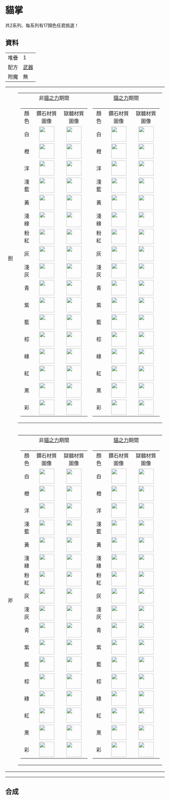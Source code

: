 # 貓掌
共2系列、每系列有17顏色任君挑選！

## 資料
<table>
    <tr><td align="end">堆疊</td><td>1</td></tr>
    <tr><td align="end">配方</td><td><a href="https://minecraft.fandom.com/zh/wiki/合成/武器配方">武器</a></td></tr>
    <tr><td align="end">附魔</td><td>無</td></tr>
</table>
<table>
    <tr>
        <td align="center">劍</td>
        <td>
            <table>
                <tr><td align="center">非<a href="../feature/cat_power.md">貓之力</a>期間</td><td align="center"><a href="../feature/cat_power.md">貓之力</a>期間</td></tr>
                <tr>
                    <td>
                        <table>
                            <tr><td align="center">顏色</td><td align="center">鑽石材質圖像</td><td align="center">獄髓材質圖像</td></tr>
                            <tr><td align="center">白</td><td align="center"><img src="https://i.imgur.com/NPueuTE.png" height="48"/></td><td align="center"><img src="https://i.imgur.com/NPueuTE.png" height="48"/></td></tr>
                            <tr><td align="center">橙</td><td align="center"><img src="https://i.imgur.com/XGricDM.png" height="48"/></td><td align="center"><img src="https://i.imgur.com/XGricDM.png" height="48"/></td></tr>
                            <tr><td align="center">洋</td><td align="center"><img src="https://i.imgur.com/DrX0oX4.png" height="48"/></td><td align="center"><img src="https://i.imgur.com/DrX0oX4.png" height="48"/></td></tr>
                            <tr><td align="center">淺藍</td><td align="center"><img src="https://i.imgur.com/EqNP85I.png" height="48"/></td><td align="center"><img src="https://i.imgur.com/EqNP85I.png" height="48"/></td></tr>
                            <tr><td align="center">黃</td><td align="center"><img src="https://i.imgur.com/xbhdFWI.png" height="48"/></td><td align="center"><img src="https://i.imgur.com/xbhdFWI.png" height="48"/></td></tr>
                            <tr><td align="center">淺綠</td><td align="center"><img src="https://i.imgur.com/CKVJaaa.png" height="48"/></td><td align="center"><img src="https://i.imgur.com/CKVJaaa.png" height="48"/></td></tr>
                            <tr><td align="center">粉紅</td><td align="center"><img src="https://i.imgur.com/xTdR0iu.png" height="48"/></td><td align="center"><img src="https://i.imgur.com/xTdR0iu.png" height="48"/></td></tr>
                            <tr><td align="center">灰</td><td align="center"><img src="https://i.imgur.com/SrUaJHU.png" height="48"/></td><td align="center"><img src="https://i.imgur.com/SrUaJHU.png" height="48"/></td></tr>
                            <tr><td align="center">淺灰</td><td align="center"><img src="https://i.imgur.com/c1inAh8.png" height="48"/></td><td align="center"><img src="https://i.imgur.com/c1inAh8.png" height="48"/></td></tr>
                            <tr><td align="center">青</td><td align="center"><img src="https://i.imgur.com/ceBdgpl.png" height="48"/></td><td align="center"><img src="https://i.imgur.com/ceBdgpl.png" height="48"/></td></tr>
                            <tr><td align="center">紫</td><td align="center"><img src="https://i.imgur.com/XQ48mqt.png" height="48"/></td><td align="center"><img src="https://i.imgur.com/XQ48mqt.png" height="48"/></td></tr>
                            <tr><td align="center">藍</td><td align="center"><img src="https://i.imgur.com/QfC3axT.png" height="48"/></td><td align="center"><img src="https://i.imgur.com/QfC3axT.png" height="48"/></td></tr>
                            <tr><td align="center">棕</td><td align="center"><img src="https://i.imgur.com/x6M8KIn.png" height="48"/></td><td align="center"><img src="https://i.imgur.com/x6M8KIn.png" height="48"/></td></tr>
                            <tr><td align="center">綠</td><td align="center"><img src="https://i.imgur.com/mAaNxkB.png" height="48"/></td><td align="center"><img src="https://i.imgur.com/mAaNxkB.png" height="48"/></td></tr>
                            <tr><td align="center">紅</td><td align="center"><img src="https://i.imgur.com/aIchx82.png" height="48"/></td><td align="center"><img src="https://i.imgur.com/aIchx82.png" height="48"/></td></tr>
                            <tr><td align="center">黑</td><td align="center"><img src="https://i.imgur.com/1lDLObl.png" height="48"/></td><td align="center"><img src="https://i.imgur.com/1lDLObl.png" height="48"/></td></tr>
                            <tr><td align="center">彩</td><td align="center"><img src="https://i.imgur.com/w2Jcc3C.gif" height="48"/></td><td align="center"><img src="https://i.imgur.com/w2Jcc3C.gif" height="48"/></td></tr>
                        </table>
                    </td>
                    <td>
                        <table>
                            <tr><td align="center">顏色</td><td align="center">鑽石材質圖像</td><td align="center">獄髓材質圖像</td></tr>
                            <tr><td align="center">白</td><td align="center"><img src="https://i.imgur.com/NFGXQmF.png" height="48"/></td><td align="center"><img src="https://i.imgur.com/3mhHIbZ.png" height="48"/></td></tr>
                            <tr><td align="center">橙</td><td align="center"><img src="https://i.imgur.com/8iU27A6.png" height="48"/></td><td align="center"><img src="https://i.imgur.com/y1Nujp8.png" height="48"/></td></tr>
                            <tr><td align="center">洋</td><td align="center"><img src="https://i.imgur.com/NoG9ONh.png" height="48"/></td><td align="center"><img src="https://i.imgur.com/Imb3xFZ.png" height="48"/></td></tr>
                            <tr><td align="center">淺藍</td><td align="center"><img src="https://i.imgur.com/QeZPZ3k.png" height="48"/></td><td align="center"><img src="https://i.imgur.com/CFoWjc6.png" height="48"/></td></tr>
                            <tr><td align="center">黃</td><td align="center"><img src="https://i.imgur.com/VUBXAxa.png" height="48"/></td><td align="center"><img src="https://i.imgur.com/Xagyst9.png" height="48"/></td></tr>
                            <tr><td align="center">淺綠</td><td align="center"><img src="https://i.imgur.com/OE1i5Ih.png" height="48"/></td><td align="center"><img src="https://i.imgur.com/WgGiOTL.png" height="48"/></td></tr>
                            <tr><td align="center">粉紅</td><td align="center"><img src="https://i.imgur.com/dVA9b1r.png" height="48"/></td><td align="center"><img src="https://i.imgur.com/kA0SuyG.png" height="48"/></td></tr>
                            <tr><td align="center">灰</td><td align="center"><img src="https://i.imgur.com/L7XNg9g.png" height="48"/></td><td align="center"><img src="https://i.imgur.com/m7sAqcG.png" height="48"/></td></tr>
                            <tr><td align="center">淺灰</td><td align="center"><img src="https://i.imgur.com/4FGsS6y.png" height="48"/></td><td align="center"><img src="https://i.imgur.com/aYbElfC.png" height="48"/></td></tr>
                            <tr><td align="center">青</td><td align="center"><img src="https://i.imgur.com/1lwD7zx.png" height="48"/></td><td align="center"><img src="https://i.imgur.com/b1mq8SH.png" height="48"/></td></tr>
                            <tr><td align="center">紫</td><td align="center"><img src="https://i.imgur.com/riabWgI.png" height="48"/></td><td align="center"><img src="https://i.imgur.com/4Cm3rU8.png" height="48"/></td></tr>
                            <tr><td align="center">藍</td><td align="center"><img src="https://i.imgur.com/GOIrpug.png" height="48"/></td><td align="center"><img src="https://i.imgur.com/H8d713O.png" height="48"/></td></tr>
                            <tr><td align="center">棕</td><td align="center"><img src="https://i.imgur.com/my5nTwk.png" height="48"/></td><td align="center"><img src="https://i.imgur.com/opETm5Z.png" height="48"/></td></tr>
                            <tr><td align="center">綠</td><td align="center"><img src="https://i.imgur.com/33b8KqW.png" height="48"/></td><td align="center"><img src="https://i.imgur.com/JGL342k.png" height="48"/></td></tr>
                            <tr><td align="center">紅</td><td align="center"><img src="https://i.imgur.com/VnW89dT.png" height="48"/></td><td align="center"><img src="https://i.imgur.com/quTQewd.png" height="48"/></td></tr>
                            <tr><td align="center">黑</td><td align="center"><img src="https://i.imgur.com/lQXc3Kt.png" height="48"/></td><td align="center"><img src="https://i.imgur.com/Z4Uypyn.png" height="48"/></td></tr>
                            <tr><td align="center">彩</td><td align="center"><img src="https://i.imgur.com/CQwCV4g.gif" height="48"/></td><td align="center"><img src="https://i.imgur.com/N3Z0vMJ.gif" height="48"/></td></tr>
                        </table>
                    </td>
                </tr>
            </table>
        </td>
    </tr>
    <tr>
        <td align="center">斧</td>
        <td>
            <table>
                <tr><td align="center">非<a href="../feature/cat_power.md">貓之力</a>期間</td><td align="center"><a href="../feature/cat_power.md">貓之力</a>期間</td></tr>
                <tr>
                    <td>
                        <table>
                            <tr><td align="center">顏色</td><td align="center">鑽石材質圖像</td><td align="center">獄髓材質圖像</td></tr>
                            <tr><td align="center">白</td><td align="center"><img src="https://i.imgur.com/gUwAtm9.png" height="48"/></td><td align="center"><img src="https://i.imgur.com/ywG8Olc.png" height="48"/></td></tr>
                            <tr><td align="center">橙</td><td align="center"><img src="https://i.imgur.com/1Y0zQGq.png" height="48"/></td><td align="center"><img src="https://i.imgur.com/MILLLJT.png" height="48"/></td></tr>
                            <tr><td align="center">洋</td><td align="center"><img src="https://i.imgur.com/POfww2a.png" height="48"/></td><td align="center"><img src="https://i.imgur.com/oTSrC4G.png" height="48"/></td></tr>
                            <tr><td align="center">淺藍</td><td align="center"><img src="https://i.imgur.com/VJXGiSP.png" height="48"/></td><td align="center"><img src="https://i.imgur.com/qG50Qy8.png" height="48"/></td></tr>
                            <tr><td align="center">黃</td><td align="center"><img src="https://i.imgur.com/OryBBW4.png" height="48"/></td><td align="center"><img src="https://i.imgur.com/T7EsjCx.png" height="48"/></td></tr>
                            <tr><td align="center">淺綠</td><td align="center"><img src="https://i.imgur.com/DwivW6I.png" height="48"/></td><td align="center"><img src="https://i.imgur.com/2vR3P0v.png" height="48"/></td></tr>
                            <tr><td align="center">粉紅</td><td align="center"><img src="https://i.imgur.com/Lq0Aanx.png" height="48"/></td><td align="center"><img src="https://i.imgur.com/wMssYrY.png" height="48"/></td></tr>
                            <tr><td align="center">灰</td><td align="center"><img src="https://i.imgur.com/G9KVrUo.png" height="48"/></td><td align="center"><img src="https://i.imgur.com/FGBsDB3.png" height="48"/></td></tr>
                            <tr><td align="center">淺灰</td><td align="center"><img src="https://i.imgur.com/M9DHzXs.png" height="48"/></td><td align="center"><img src="https://i.imgur.com/gbY8JFN.png" height="48"/></td></tr>
                            <tr><td align="center">青</td><td align="center"><img src="https://i.imgur.com/2aKiWqD.png" height="48"/></td><td align="center"><img src="https://i.imgur.com/oWyVvm5.png" height="48"/></td></tr>
                            <tr><td align="center">紫</td><td align="center"><img src="https://i.imgur.com/AoBXCRF.png" height="48"/></td><td align="center"><img src="https://i.imgur.com/GAWJPxb.png" height="48"/></td></tr>
                            <tr><td align="center">藍</td><td align="center"><img src="https://i.imgur.com/TjlWo7N.png" height="48"/></td><td align="center"><img src="https://i.imgur.com/x1oSwCc.png" height="48"/></td></tr>
                            <tr><td align="center">棕</td><td align="center"><img src="https://i.imgur.com/M4OVGb3.png" height="48"/></td><td align="center"><img src="https://i.imgur.com/q8wkTFr.png" height="48"/></td></tr>
                            <tr><td align="center">綠</td><td align="center"><img src="https://i.imgur.com/t0YqYxT.png" height="48"/></td><td align="center"><img src="https://i.imgur.com/M5EaFYt.png" height="48"/></td></tr>
                            <tr><td align="center">紅</td><td align="center"><img src="https://i.imgur.com/agcVeaA.png" height="48"/></td><td align="center"><img src="https://i.imgur.com/qu5sBnI.png" height="48"/></td></tr>
                            <tr><td align="center">黑</td><td align="center"><img src="https://i.imgur.com/iijoXzD.png" height="48"/></td><td align="center"><img src="https://i.imgur.com/PmRcnrY.png" height="48"/></td></tr>
                            <tr><td align="center">彩</td><td align="center"><img src="https://i.imgur.com/7tQnuoW.gif" height="48"/></td><td align="center"><img src="https://i.imgur.com/0WG5CJ1.gif" height="48"/></td></tr>
                        </table>
                    </td>
                    <td>
                        <table>
                            <tr><td align="center">顏色</td><td align="center">鑽石材質圖像</td><td align="center">獄髓材質圖像</td></tr>
                            <tr><td align="center">白</td><td align="center"><img src="https://i.imgur.com/icGBiuV.png" height="48"/></td><td align="center"><img src="https://i.imgur.com/5ycjLbX.png" height="48"/></td></tr>
                            <tr><td align="center">橙</td><td align="center"><img src="https://i.imgur.com/k4t0Y3U.png" height="48"/></td><td align="center"><img src="https://i.imgur.com/SvqPAld.png" height="48"/></td></tr>
                            <tr><td align="center">洋</td><td align="center"><img src="https://i.imgur.com/RExyHLi.png" height="48"/></td><td align="center"><img src="https://i.imgur.com/26wXIUE.png" height="48"/></td></tr>
                            <tr><td align="center">淺藍</td><td align="center"><img src="https://i.imgur.com/FLsPWCt.png" height="48"/></td><td align="center"><img src="https://i.imgur.com/N8Qknqk.png" height="48"/></td></tr>
                            <tr><td align="center">黃</td><td align="center"><img src="https://i.imgur.com/PD0jlo0.png" height="48"/></td><td align="center"><img src="https://i.imgur.com/Wejj02b.png" height="48"/></td></tr>
                            <tr><td align="center">淺綠</td><td align="center"><img src="https://i.imgur.com/fDjxoVd.png" height="48"/></td><td align="center"><img src="https://i.imgur.com/g8Kf1Dk.png" height="48"/></td></tr>
                            <tr><td align="center">粉紅</td><td align="center"><img src="https://i.imgur.com/9cIFVz8.png" height="48"/></td><td align="center"><img src="https://i.imgur.com/MNjWwNn.png" height="48"/></td></tr>
                            <tr><td align="center">灰</td><td align="center"><img src="https://i.imgur.com/gQxV5vZ.png" height="48"/></td><td align="center"><img src="https://i.imgur.com/KqtZ8h8.png" height="48"/></td></tr>
                            <tr><td align="center">淺灰</td><td align="center"><img src="https://i.imgur.com/FfqDiSZ.png" height="48"/></td><td align="center"><img src="https://i.imgur.com/4FwVF10.png" height="48"/></td></tr>
                            <tr><td align="center">青</td><td align="center"><img src="https://i.imgur.com/AZshztV.png" height="48"/></td><td align="center"><img src="https://i.imgur.com/R5dmcI5.png" height="48"/></td></tr>
                            <tr><td align="center">紫</td><td align="center"><img src="https://i.imgur.com/fDj2kXK.png" height="48"/></td><td align="center"><img src="https://i.imgur.com/ukLtU7j.png" height="48"/></td></tr>
                            <tr><td align="center">藍</td><td align="center"><img src="https://i.imgur.com/olmJSOS.png" height="48"/></td><td align="center"><img src="https://i.imgur.com/pTEw4Cw.png" height="48"/></td></tr>
                            <tr><td align="center">棕</td><td align="center"><img src="https://i.imgur.com/H0obGSp.png" height="48"/></td><td align="center"><img src="https://i.imgur.com/OQAH2OF.png" height="48"/></td></tr>
                            <tr><td align="center">綠</td><td align="center"><img src="https://i.imgur.com/ZqadybQ.png" height="48"/></td><td align="center"><img src="https://i.imgur.com/4KH7S8Y.png" height="48"/></td></tr>
                            <tr><td align="center">紅</td><td align="center"><img src="https://i.imgur.com/xSWz1IM.png" height="48"/></td><td align="center"><img src="https://i.imgur.com/ijqdtpb.png" height="48"/></td></tr>
                            <tr><td align="center">黑</td><td align="center"><img src="https://i.imgur.com/sd0PDy8.png" height="48"/></td><td align="center"><img src="https://i.imgur.com/jXwmltj.png" height="48"/></td></tr>
                            <tr><td align="center">彩</td><td align="center"><img src="https://i.imgur.com/FW1nORV.gif" height="48"/></td><td align="center"><img src="https://i.imgur.com/zPXfxx5.gif" height="48"/></td></tr>
                        </table>
                    </td>
                </tr>
            </table>
        </td>
    </tr>
</table>
  
---

## 合成

